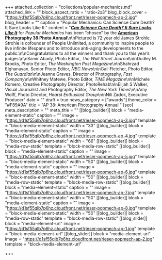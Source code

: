 +++
attached_collection = "collections/popular-mechanics.md"
attached_link = ""
block_aspect_ratio = "ratio-2x3"
blog_block_cover = "https://d1sf55qlb7p6hz.cloudfront.net/rieser-popmech-ap-2.jpg"
blog_header = ""
caption = "Popular Mechanics: Can Science Cure Death? It Sure Looks Like It."
content = "[**_Can Science Cure Death? It Sure Looks Like It_**](https://jesserieser.com/collections/popular-mechanics-longevity) for _Popular Mechanics_ has been “chosen” by the [**American Photography 38 Photo Annual**](https://www.ai-ap.com/slideshow/AP/38/jesse-rieser/)\n\nPictured is 72 year old James Strohle. Strohle is cofounder of People Unlimited, a community to inspire people to live infinite lifespans and to introduce anti-aging developments to the public.\n\nCongratulations to all the winners and thank you to this year’s judges:\n\nSamir Abady, Photo Editor, _The Wall Street Journal_\n\nDudley M. Brooks, Photo Editor, _The Washington Post Magazine_\n\nShahrzad Elghanayan, Senior Photo Editor, _NBC News_\n\nGail Fletcher, Photo Editor, _The Guardian_\n\nJeanne Graves, Director of Photography, _Fast Company_\n\nWhitney Matewe, Photo Editor, _TIME Magazine_\n\nMichele Romero, Creative Photography Director, PhotoRehab\n\nElijah S Walker, Visual Journalist and Photography Editor, _The New York Times_\n\nAmy Wolff, Photo Director, _Hearst Enthusiast Group_\n\nNili Zadok, Executive Producer"
date = ""
draft = true
news_category = ["awards"]
theme_color = "#F89A9A"
title = "AP 38: American Photography Annual "
[seo]
meta_description = ""
meta_title = ""
[[blog_builder]]
block = "media-element-static"
caption = ""
image = "https://d1sf55qlb7p6hz.cloudfront.net/rieser-popmech-ap-3.jpg"
template = "block-media-element-static"
width = "33"
[[blog_builder]]
block = "media-element-static"
caption = ""
image = "https://d1sf55qlb7p6hz.cloudfront.net/rieser-popmech-ap-4.jpg"
template = "block-media-element-static"
width = "66"
[[blog_builder]]
block = "media-row-static"
template = "block-media-row-static"
[[blog_builder]]
block = "media-element-static"
caption = ""
image = "https://d1sf55qlb7p6hz.cloudfront.net/rieser-popmech-ap-5.jpg"
template = "block-media-element-static"
width = "50"
[[blog_builder]]
block = "media-element-static"
caption = ""
image = "https://d1sf55qlb7p6hz.cloudfront.net/rieser-popmech-ap-6.jpg"
template = "block-media-element-static"
width = "50"
[[blog_builder]]
block = "media-row-static"
template = "block-media-row-static"
[[blog_builder]]
block = "media-element-static"
caption = ""
image = "https://d1sf55qlb7p6hz.cloudfront.net/rieser-popmech-ap-7.jpg"
template = "block-media-element-static"
width = "50"
[[blog_builder]]
block = "media-element-static"
caption = ""
image = "https://d1sf55qlb7p6hz.cloudfront.net/rieser-popmech-ap-8.jpg"
template = "block-media-element-static"
width = "50"
[[blog_builder]]
block = "media-row-static"
template = "block-media-row-static"
[[blog_slider]]
block = "media-element-url"
image = "https://d1sf55qlb7p6hz.cloudfront.net/rieser-popmech-ap-1.jpg"
template = "block-media-element-url"
[[blog_slider]]
block = "media-element-url"
image = "https://d1sf55qlb7p6hz.cloudfront.net/rieser-popmech-ap-2.jpg"
template = "block-media-element-url"

+++
